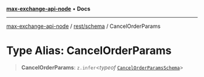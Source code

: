 [**max-exchange-api-node**](../../../README.md) • **Docs**

***

[max-exchange-api-node](../../../modules.md) / [rest/schema](../README.md) / CancelOrderParams

# Type Alias: CancelOrderParams

> **CancelOrderParams**: `z.infer`\<*typeof* [`CancelOrderParamsSchema`](../variables/CancelOrderParamsSchema.md)\>
